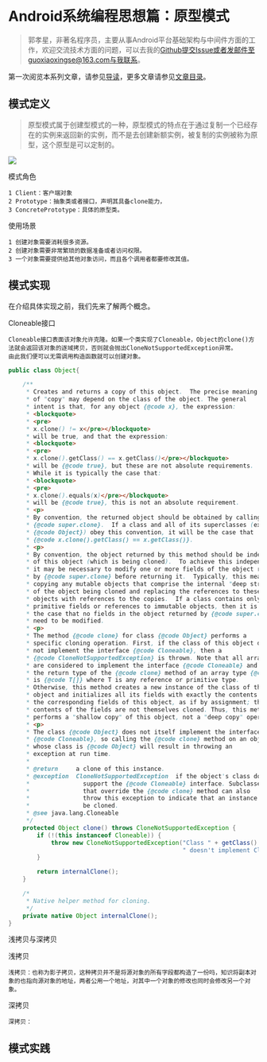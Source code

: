 # Android系统编程思想篇：原型模式

>郭孝星，非著名程序员，主要从事Android平台基础架构与中间件方面的工作，欢迎交流技术方面的问题，可以去我的[Github](https://github.com/guoxiaoxing)提交Issue或者发邮件至guoxiaoxingse@163.com与我联系。


第一次阅览本系列文章，请参见[导读](https://github.com/guoxiaoxing/android-open-source-project-analysis/blob/master/doc/导读.md)，更多文章请参见[文章目录](https://github.com/guoxiaoxing/android-open-source-project-analysis/blob/master/README.md)。

## 模式定义

>原型模式属于创建型模式的一种，原型模式的特点在于通过复制一个已经存在的实例来返回新的实例，而不是去创建新额实例，被复制的实例被称为原型，这个原型是可以定制的。


<img src="https://github.com/guoxiaoxing/android-open-source-project-analysis/raw/master/art/program/3/prototype_design_pattern.png"/>


模式角色

```
1 Client：客户端对象
2 Prototype：抽象类或者接口，声明其具备clone能力，
3 ConcretePrototype：具体的原型类。
```

使用场景

```
1 创建对象需要消耗很多资源。
2 创建对象需要非常繁琐的数据准备或者访问权限。
3 一个对象需要提供给其他对象访问，而且各个调用者都要修改其值。
```

## 模式实现

在介绍具体实现之前，我们先来了解两个概念。

Cloneable接口

```
Cloneable接口表面该对象允许克隆。如果一个类实现了Cloneable，Object的clone()方法就会返回该对象的逐域拷贝，否则就会抛出CloneNotSupportedException异常。
由此我们便可以无需调用构造函数就可以创建对象。    
```

```java
public class Object{

    /**
     * Creates and returns a copy of this object.  The precise meaning
     * of "copy" may depend on the class of the object. The general
     * intent is that, for any object {@code x}, the expression:
     * <blockquote>
     * <pre>
     * x.clone() != x</pre></blockquote>
     * will be true, and that the expression:
     * <blockquote>
     * <pre>
     * x.clone().getClass() == x.getClass()</pre></blockquote>
     * will be {@code true}, but these are not absolute requirements.
     * While it is typically the case that:
     * <blockquote>
     * <pre>
     * x.clone().equals(x)</pre></blockquote>
     * will be {@code true}, this is not an absolute requirement.
     * <p>
     * By convention, the returned object should be obtained by calling
     * {@code super.clone}.  If a class and all of its superclasses (except
     * {@code Object}) obey this convention, it will be the case that
     * {@code x.clone().getClass() == x.getClass()}.
     * <p>
     * By convention, the object returned by this method should be independent
     * of this object (which is being cloned).  To achieve this independence,
     * it may be necessary to modify one or more fields of the object returned
     * by {@code super.clone} before returning it.  Typically, this means
     * copying any mutable objects that comprise the internal "deep structure"
     * of the object being cloned and replacing the references to these
     * objects with references to the copies.  If a class contains only
     * primitive fields or references to immutable objects, then it is usually
     * the case that no fields in the object returned by {@code super.clone}
     * need to be modified.
     * <p>
     * The method {@code clone} for class {@code Object} performs a
     * specific cloning operation. First, if the class of this object does
     * not implement the interface {@code Cloneable}, then a
     * {@code CloneNotSupportedException} is thrown. Note that all arrays
     * are considered to implement the interface {@code Cloneable} and that
     * the return type of the {@code clone} method of an array type {@code T[]}
     * is {@code T[]} where T is any reference or primitive type.
     * Otherwise, this method creates a new instance of the class of this
     * object and initializes all its fields with exactly the contents of
     * the corresponding fields of this object, as if by assignment; the
     * contents of the fields are not themselves cloned. Thus, this method
     * performs a "shallow copy" of this object, not a "deep copy" operation.
     * <p>
     * The class {@code Object} does not itself implement the interface
     * {@code Cloneable}, so calling the {@code clone} method on an object
     * whose class is {@code Object} will result in throwing an
     * exception at run time.
     *
     * @return     a clone of this instance.
     * @exception  CloneNotSupportedException  if the object's class does not
     *               support the {@code Cloneable} interface. Subclasses
     *               that override the {@code clone} method can also
     *               throw this exception to indicate that an instance cannot
     *               be cloned.
     * @see java.lang.Cloneable
     */
    protected Object clone() throws CloneNotSupportedException {
        if (!(this instanceof Cloneable)) {
            throw new CloneNotSupportedException("Class " + getClass().getName() +
                                                 " doesn't implement Cloneable");
        }

        return internalClone();
    }

    /*
     * Native helper method for cloning.
     */
    private native Object internalClone(); 
}
```


浅拷贝与深拷贝

浅拷贝

```
浅拷贝：也称为影子拷贝，这种拷贝并不是将源对象的所有字段都构造了一份吗，知识将副本对象的也指向源对象的地址，两者公用一个地址，对其中一个对象的修改也同时会修改另一个对象。
```

深拷贝

```
深拷贝：
```




## 模式实践